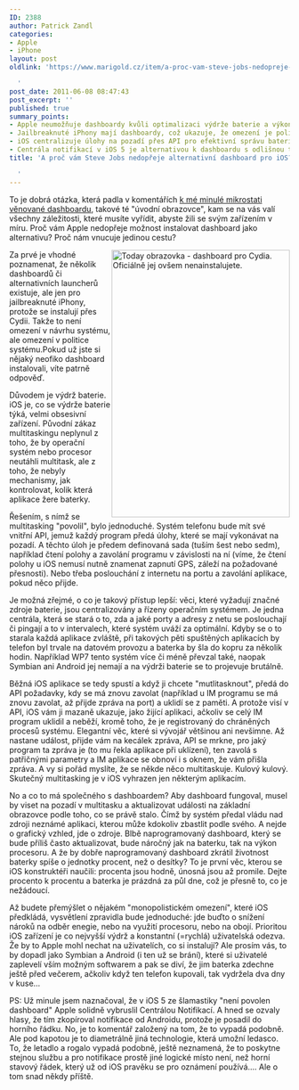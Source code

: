 ```yaml
---
ID: 2388
author: Patrick Zandl
categories:
- Apple
- iPhone
layout: post
oldlink: 'https://www.marigold.cz/item/a-proc-vam-steve-jobs-nedopreje-alternativni-dashboard-pro-ios

  '
post_date: 2011-06-08 08:47:43
post_excerpt: ''
published: true
summary_points:
- Apple neumožňuje dashboardy kvůli optimalizaci výdrže baterie a výkonu.
- Jailbreaknuté iPhony mají dashboardy, což ukazuje, že omezení je politické, ne technické.
- iOS centralizuje úlohy na pozadí přes API pro efektivní správu baterie.
- Centrála notifikací v iOS 5 je alternativou k dashboardu s odlišnou technologií.
title: 'A proč vám Steve Jobs nedopřeje alternativní dashboard pro iOS?

  '
---
```


<p>To je dobrá otázka, která padla v komentářích <a href="/item/proc-nema-iphone-dashboard">k mé minulé mikrostati věnované dashboardu</a>, takové té "úvodní obrazovce", kam se na vás valí všechny záležitosti, které musíte vyřídit, abyste žili se svým zařízením v míru. Proč vám Apple nedopřeje možnost instalovat dashboard jako alternativu? Proč nám vnucuje jedinou cestu?</p>


<p><img style="float: right;" src="http://www.marigold.cz/wp-content/uploads/jailbreak.jpg" border="0" alt="Today obrazovka - dashboard pro Cydia. Oficiálně jej ovšem nenainstalujete." width="320" height="480" /></p>

<p>Za prvé je vhodné poznamenat, že několik dashboardů či alternativních launcherů existuje, ale jen pro jailbreaknuté iPhony, protože se instalují přes Cydii. Takže to není omezení v návrhu systému, ale omezení v politice systému.Pokud už jste si nějaký neofiko dashboard instalovali, víte patrně odpověď.</p>


<p>Důvodem je výdrž baterie. iOS je, co se výdrže baterie týká, velmi obsesivní zařízení. Původní zákaz multitaskingu neplynul z toho, že by operační systém nebo procesor neutáhli multitask, ale z toho, že nebyly mechanismy, jak kontrolovat, kolik která aplikace žere baterky.</p>


<p>Řešením, s nímž se multitasking "povolil", bylo jednoduché. Systém telefonu bude mít své vnitřní API, jemuž každý program předá úlohy, které se mají vykonávat na pozadí. A těchto úloh je předem definovaná sada (tuším šest nebo sedm), například čtení polohy a zavolání programu v závislosti na ní (víme, že čtení polohy u iOS nemusí nutně znamenat zapnutí GPS, záleží na požadované přesnosti). Nebo třeba poslouchání z internetu na portu a zavolání aplikace, pokud něco přijde.</p>


<p>Je možná zřejmé, o co je takový přístup lepší: věci, které vyžadují značné zdroje baterie, jsou centralizovány a řízeny operačním systémem. Je jedna centrála, která se stará o to, zda a jaké porty a adresy z netu se poslouchají či pingají a to v intervalech, které systém uváží za optimální. Kdyby se o to starala každá aplikace zvláště, při takových pěti spuštěných aplikacích by telefon byl trvale na datovém provozu a baterka by šla do kopru za několik hodin. Například WP7 tento systém více či méně převzal také, naopak Symbian ani Android jej nemají a na výdrži baterie se to projevuje brutálně.</p>


<p>Běžná iOS aplikace se tedy spustí a když ji chcete "mutlitasknout", předá do API požadavky, kdy se má znovu zavolat (například u IM programu se má znovu zavolat, až přijde zpráva na port) a uklidí se z paměti. A protože visí v API, iOS vám ji mazaně ukazuje, jako žijící aplikaci, ačkoliv se celý IM program uklidil a neběží, kromě toho, že je registrovaný do chráněných procesů systému. Elegantní věc, které si vývojář většinou ani nevšimne. Až nastane událost, přijde vám na kecálek zpráva, API se mrkne, pro jaký program ta zpráva je (to mu řekla aplikace při uklízení), ten zavolá s patřičnými parametry a IM aplikace se obnoví i s oknem, že vám přišla zpráva. A vy si pořád myslíte, že se někde něco multitaskuje. Kulový kulový. Skutečný multitasking je v iOS vyhrazen jen některým aplikacím.</p>


<p>No a co to má společného s dashboardem? Aby dashboard fungoval, musel by viset na pozadí v multitasku a aktualizovat události na základní obrazovce podle toho, co se právě stalo. Čímž by systém předal vládu nad zdroji neznámé aplikaci, kterou může kdokoliv zbastlit podle svého. A nejde o grafický vzhled, jde o zdroje. Blbě naprogramovaný dashboard, který se bude příliš často aktualizovat, bude náročný jak na baterku, tak na výkon procesoru. A že by dobře naprogramovaný dashboard zkrátil životnost baterky spíše o jednotky procent, než o desítky? To je první věc, kterou se iOS konstruktéři naučili: procenta jsou hodně, únosná jsou až promile. Dejte procento k procentu a baterka je prázdná za půl dne, což je přesně to, co je nežádoucí.</p>


<p>Až budete přemýšlet o nějakém "monopolistickém omezení", které iOS předkládá, vysvětlení zpravidla bude jednoduché: jde buďto o snížení nároků na odběr enegie, nebo na využití procesoru, nebo na obojí. Prioritou iOS zařízení je co nejvyšší výdrž a konstantní (=rychlá) uživatelská odezva. Že by to Apple mohl nechat na uživatelích, co si instalují? Ale prosím vás, to by dopadl jako Symbian a Android (i ten už se brání), které si uživatelé zaplevelí vším možným softwarem a pak se diví, že jim baterka zdechne ještě před večerem, ačkoliv když ten telefon kupovali, tak vydržela dva dny v kuse…</p>


<p>PS: Už minule jsem naznačoval, že v iOS 5 ze šlamastiky "není povolen dashboard" Apple solidně vybruslil Centrálou Notifikací. A hned se ozvaly hlasy, že tím zkopíroval notifikace od Androidu, protože je posadil do horního řádku. No, je to komentář založený na tom, že to vypadá podobně. Ale pod kapotou je to diametrálně jiná technologie, která umožní ledasco. To, že letadlo a rogalo vypadá podobně, ještě neznamená, že to poskytne stejnou službu a pro notifikace prostě jiné logické místo není, než horní stavový řádek, který už od iOS pravěku se pro oznámení používá.... Ale o tom snad někdy příště.</p>